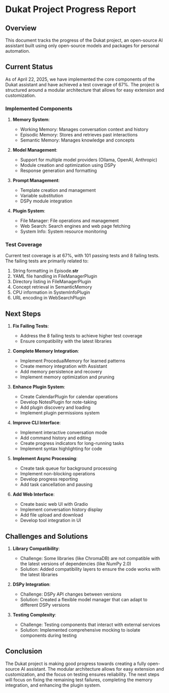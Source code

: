 # Dukat Project Progress Report

## Overview

This document tracks the progress of the Dukat project, an open-source AI assistant built using only open-source models and packages for personal automation.

## Current Status

As of April 22, 2025, we have implemented the core components of the Dukat assistant and have achieved a test coverage of 67%. The project is structured around a modular architecture that allows for easy extension and customization.

### Implemented Components

1. **Memory System**:
   - Working Memory: Manages conversation context and history
   - Episodic Memory: Stores and retrieves past interactions
   - Semantic Memory: Manages knowledge and concepts

2. **Model Management**:
   - Support for multiple model providers (Ollama, OpenAI, Anthropic)
   - Module creation and optimization using DSPy
   - Response generation and formatting

3. **Prompt Management**:
   - Template creation and management
   - Variable substitution
   - DSPy module integration

4. **Plugin System**:
   - File Manager: File operations and management
   - Web Search: Search engines and web page fetching
   - System Info: System resource monitoring

### Test Coverage

Current test coverage is at 67%, with 101 passing tests and 8 failing tests. The failing tests are primarily related to:

1. String formatting in Episode.__str__
2. YAML file handling in FileManagerPlugin
3. Directory listing in FileManagerPlugin
4. Concept retrieval in SemanticMemory
5. CPU information in SystemInfoPlugin
6. URL encoding in WebSearchPlugin

## Next Steps

1. **Fix Failing Tests**:
   - Address the 8 failing tests to achieve higher test coverage
   - Ensure compatibility with the latest libraries

2. **Complete Memory Integration**:
   - Implement ProcedualMemory for learned patterns
   - Create memory integration with Assistant
   - Add memory persistence and recovery
   - Implement memory optimization and pruning

3. **Enhance Plugin System**:
   - Create CalendarPlugin for calendar operations
   - Develop NotesPlugin for note-taking
   - Add plugin discovery and loading
   - Implement plugin permissions system

4. **Improve CLI Interface**:
   - Implement interactive conversation mode
   - Add command history and editing
   - Create progress indicators for long-running tasks
   - Implement syntax highlighting for code

5. **Implement Async Processing**:
   - Create task queue for background processing
   - Implement non-blocking operations
   - Develop progress reporting
   - Add task cancellation and pausing

6. **Add Web Interface**:
   - Create basic web UI with Gradio
   - Implement conversation history display
   - Add file upload and download
   - Develop tool integration in UI

## Challenges and Solutions

1. **Library Compatibility**:
   - Challenge: Some libraries (like ChromaDB) are not compatible with the latest versions of dependencies (like NumPy 2.0)
   - Solution: Added compatibility layers to ensure the code works with the latest libraries

2. **DSPy Integration**:
   - Challenge: DSPy API changes between versions
   - Solution: Created a flexible model manager that can adapt to different DSPy versions

3. **Testing Complexity**:
   - Challenge: Testing components that interact with external services
   - Solution: Implemented comprehensive mocking to isolate components during testing

## Conclusion

The Dukat project is making good progress towards creating a fully open-source AI assistant. The modular architecture allows for easy extension and customization, and the focus on testing ensures reliability. The next steps will focus on fixing the remaining test failures, completing the memory integration, and enhancing the plugin system.
